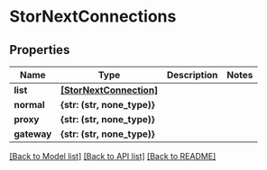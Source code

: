 # StorNextConnections


## Properties

Name | Type | Description | Notes
------------ | ------------- | ------------- | -------------
**list** | [**[StorNextConnection]**](StorNextConnection.md) |  | 
**normal** | **{str: (str, none_type)}** |  | 
**proxy** | **{str: (str, none_type)}** |  | 
**gateway** | **{str: (str, none_type)}** |  | 

[[Back to Model list]](../README.md#models) [[Back to API list]](../README.md#api-endpoints) [[Back to README]](../README.md)


